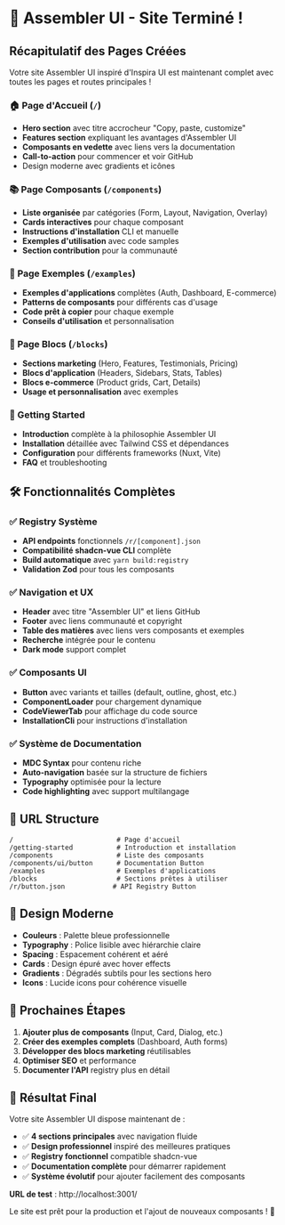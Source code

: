 # 🎉 Assembler UI - Site Terminé !

## Récapitulatif des Pages Créées

Votre site Assembler UI inspiré d'Inspira UI est maintenant complet avec toutes les pages et routes principales !

### 🏠 Page d'Accueil (`/`)

- **Hero section** avec titre accrocheur "Copy, paste, customize"
- **Features section** expliquant les avantages d'Assembler UI
- **Composants en vedette** avec liens vers la documentation
- **Call-to-action** pour commencer et voir GitHub
- Design moderne avec gradients et icônes

### 📚 Page Composants (`/components`)

- **Liste organisée** par catégories (Form, Layout, Navigation, Overlay)
- **Cards interactives** pour chaque composant
- **Instructions d'installation** CLI et manuelle
- **Exemples d'utilisation** avec code samples
- **Section contribution** pour la communauté

### 🎨 Page Exemples (`/examples`)

- **Exemples d'applications** complètes (Auth, Dashboard, E-commerce)
- **Patterns de composants** pour différents cas d'usage
- **Code prêt à copier** pour chaque exemple
- **Conseils d'utilisation** et personnalisation

### 🧩 Page Blocs (`/blocks`)

- **Sections marketing** (Hero, Features, Testimonials, Pricing)
- **Blocs d'application** (Headers, Sidebars, Stats, Tables)
- **Blocs e-commerce** (Product grids, Cart, Details)
- **Usage et personnalisation** avec exemples

### 🚀 Getting Started

- **Introduction** complète à la philosophie Assembler UI
- **Installation** détaillée avec Tailwind CSS et dépendances
- **Configuration** pour différents frameworks (Nuxt, Vite)
- **FAQ** et troubleshooting

## 🛠️ Fonctionnalités Complètes

### ✅ Registry Système

- **API endpoints** fonctionnels `/r/[component].json`
- **Compatibilité shadcn-vue CLI** complète
- **Build automatique** avec `yarn build:registry`
- **Validation Zod** pour tous les composants

### ✅ Navigation et UX

- **Header** avec titre "Assembler UI" et liens GitHub
- **Footer** avec liens communauté et copyright
- **Table des matières** avec liens vers composants et exemples
- **Recherche** intégrée pour le contenu
- **Dark mode** support complet

### ✅ Composants UI

- **Button** avec variants et tailles (default, outline, ghost, etc.)
- **ComponentLoader** pour chargement dynamique
- **CodeViewerTab** pour affichage du code source
- **InstallationCli** pour instructions d'installation

### ✅ Système de Documentation

- **MDC Syntax** pour contenu riche
- **Auto-navigation** basée sur la structure de fichiers
- **Typography** optimisée pour la lecture
- **Code highlighting** avec support multilangage

## 🎯 URL Structure

```
/                          # Page d'accueil
/getting-started           # Introduction et installation
/components                # Liste des composants
/components/ui/button      # Documentation Button
/examples                  # Exemples d'applications
/blocks                    # Sections prêtes à utiliser
/r/button.json            # API Registry Button
```

## 📱 Design Moderne

- **Couleurs** : Palette bleue professionnelle
- **Typography** : Police lisible avec hiérarchie claire
- **Spacing** : Espacement cohérent et aéré
- **Cards** : Design épuré avec hover effects
- **Gradients** : Dégradés subtils pour les sections hero
- **Icons** : Lucide icons pour cohérence visuelle

## 🚀 Prochaines Étapes

1. **Ajouter plus de composants** (Input, Card, Dialog, etc.)
2. **Créer des exemples complets** (Dashboard, Auth forms)
3. **Développer des blocs marketing** réutilisables
4. **Optimiser SEO** et performance
5. **Documenter l'API** registry plus en détail

## 🎉 Résultat Final

Votre site Assembler UI dispose maintenant de :

- ✅ **4 sections principales** avec navigation fluide
- ✅ **Design professionnel** inspiré des meilleures pratiques
- ✅ **Registry fonctionnel** compatible shadcn-vue
- ✅ **Documentation complète** pour démarrer rapidement
- ✅ **Système évolutif** pour ajouter facilement des composants

**URL de test** : http://localhost:3001/

Le site est prêt pour la production et l'ajout de nouveaux composants ! 🚀
